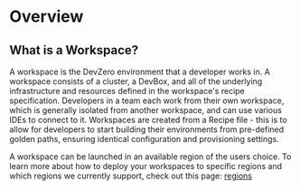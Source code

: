 # Overview

## What is a Workspace?

A workspace is the DevZero environment that a developer works in. A workspace consists of a  cluster, a DevBox, and all of the underlying infrastructure and resources defined in the workspace's recipe specification. Developers in a team each work from their own workspace, which is generally isolated from another workspace, and can use various IDEs to connect to it. Workspaces are created from a Recipe file - this is to allow for developers to start building their environments from pre-defined golden paths, ensuring identical configuration and provisioning settings.&#x20;

A workspace can be launched in an available region of the users choice. To learn more about how to deploy your workspaces to specific regions and which regions we currently support, check out this page: [regions](regions/ "mention")

